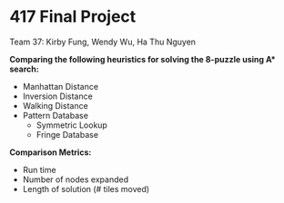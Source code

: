 # 417 Final Project
Team 37: Kirby Fung, Wendy Wu, Ha Thu Nguyen

**Comparing the following heuristics for solving the 
8-puzzle using A\* search:**
- Manhattan Distance
- Inversion Distance
- Walking Distance
- Pattern Database
    - Symmetric Lookup
    - Fringe Database
    
**Comparison Metrics:**
- Run time
- Number of nodes expanded
- Length of solution (# tiles moved)

